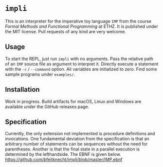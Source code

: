 # `impli`

This is an interpreter for the imperative toy language `IMP` from the course *Formal Methods and Functional Programming* at ETHZ. It is published under the MIT license. Pull requests of any kind are very welcome.


## Usage

To start the REPL, just run `impli` with no arguments. Pass the relative path of an `IMP` source file as argument to interpret it. Directly execute a statement with the `-c` / `--command` option. All variables are initialized to zero. Find some sample programs under `examples/`.


## Installation

Work in progress. Build artifacts for macOS, Linux and Windows are available under the GitHub releases page.


## Specification

Currently, the only extension not implemented is procedure definitions and invocations. One fundamental deviation from the specification is that an arbitrary number of statements can be sequences without the need for parentheses. Another is that the final state in a parallel execution is determined by the lefthandside. The EBNF is given below.
https://github.com/bfeitknecht/impli/blob/master/IMP.ebnf
